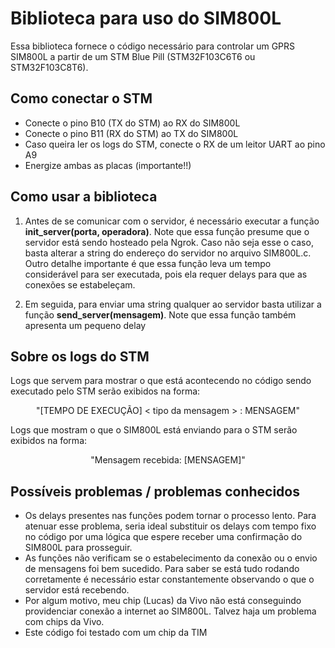 # Biblioteca para uso do SIM800L

Essa biblioteca fornece o código necessário para controlar um GPRS SIM800L a partir de um STM Blue Pill (STM32F103C6T6 ou STM32F103C8T6). 

## Como conectar o STM
- Conecte o pino B10 (TX do STM) ao RX do SIM800L
- Conecte o pino B11 (RX do STM) ao TX do SIM800L
- Caso queira ler os logs do STM, conecte o RX de um leitor UART ao pino A9
- Energize ambas as placas (importante!!)

## Como usar a biblioteca
1. Antes de se comunicar com o servidor, é necessário executar a função **init_server(porta, operadora)**. Note que essa função presume que o servidor está sendo hosteado pela Ngrok. Caso não seja esse o caso, basta alterar a string do endereço do servidor no arquivo SIM800L.c. Outro detalhe importante é que essa função leva um tempo considerável para ser executada, pois ela requer delays para que as conexões se estabeleçam.

2. Em seguida, para enviar uma string qualquer ao servidor basta utilizar a função **send_server(mensagem)**. Note que essa função também apresenta um pequeno delay

## Sobre os logs do STM
Logs que servem para mostrar o que está acontecendo no código sendo executado pelo STM serão exibidos na forma:
    <center> "[TEMPO DE EXECUÇÃO] < tipo da mensagem > : MENSAGEM" </center>



Logs que mostram o que o SIM800L está enviando para o STM serão exibidos na forma:
    <center> "Mensagem recebida: [MENSAGEM]" </center>


## Possíveis problemas / problemas conhecidos
- Os delays presentes nas funções podem tornar o processo lento. Para atenuar esse problema, seria ideal substituir os delays com tempo fixo no código por uma lógica que espere receber uma confirmação do SIM800L para prosseguir.
- As funções não verificam se o estabelecimento da conexão ou o envio de mensagens foi bem sucedido. Para saber se está tudo rodando corretamente é necessário estar constantemente observando o que o servidor está recebendo.
- Por algum motivo, meu chip (Lucas) da Vivo não está conseguindo providenciar conexão a internet ao SIM800L. Talvez haja um problema com chips da Vivo.
- Este código foi testado com um chip da TIM
